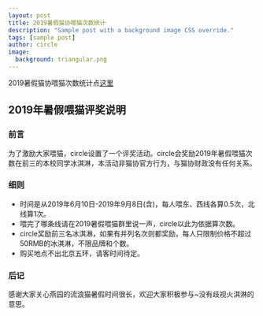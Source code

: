 ```yaml
---
layout: post
title: 2019暑假猫协喂猫次数统计
description: "Sample post with a background image CSS override."
tags: [sample post]
author: circle
image:
  background: triangular.png
---
```


2019暑假猫协喂猫次数统计点<a rel="license" href="https://www.icloud.com/numbers/0nyJZTBehLRtJCvE2gPH1_O0Q" target="_blank">这里</a>

## 2019年暑假喂猫评奖说明

### 前言

为了激励大家喂猫，circle设置了一个评奖活动。circle会奖励2019年暑假喂猫次数在前三的本校同学冰淇淋，本活动非猫协官方行为，与猫协财政没有任何关系。

### 细则

- 时间是从2019年6月10日-2019年9月8日(含)，每人喂东、西线各算0.5次，北线算1次。
- 喂完了哪条线请在2019暑假喂猫群里说一声，circle以此为依据算次数。
- circle奖励前三名冰淇淋，如果有并列名次则都奖励，每人只限制价格不超过50RMB的冰淇淋，不限品牌和个数。
- 购买地点不出北京五环，请客时间待定。

### 后记

感谢大家关心燕园的流浪猫暑假时间很长，欢迎大家积极参与~没有歧视火淇淋的意思。